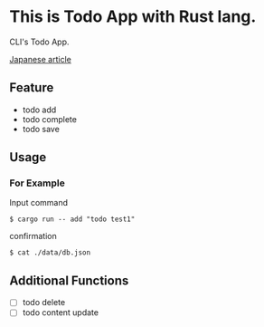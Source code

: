 # This is Todo App with Rust lang.

CLI's Todo App.

[Japanese article](https://zenn.dev/daiki_record/articles/a5d9f8312fdfc8)

## Feature

- todo add
- todo complete
- todo save

## Usage

### For Example

Input command

```
$ cargo run -- add "todo test1"
```

confirmation

```
$ cat ./data/db.json
```

## Additional Functions

- [ ] todo delete
- [ ] todo content update
